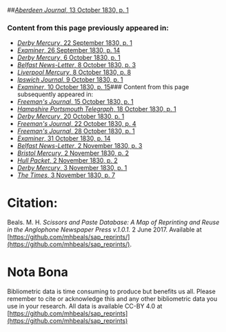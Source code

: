 ##[*Aberdeen Journal*, 13 October 1830, p. 1](https://mhbeals.github.io/sap_html/Aberdeen-Journal/Aberdeen-Journal-13-October-1830-p-1)

### Content from this page previously appeared in:
+ [*Derby Mercury*, 22 September 1830, p. 1](https://mhbeals.github.io/sap_html/Derby-Mercury/Derby-Mercury-22-September-1830-p-1)
+ [*Examiner*, 26 September 1830, p. 14](https://mhbeals.github.io/sap_html/Examiner/Examiner-26-September-1830-p-14)
+ [*Derby Mercury*, 6 October 1830, p. 1](https://mhbeals.github.io/sap_html/Derby-Mercury/Derby-Mercury-6-October-1830-p-1)
+ [*Belfast News-Letter*, 8 October 1830, p. 3](https://mhbeals.github.io/sap_html/Belfast-News-Letter/Belfast-News-Letter-8-October-1830-p-3)
+ [*Liverpool Mercury*, 8 October 1830, p. 8](https://mhbeals.github.io/sap_html/Liverpool-Mercury/Liverpool-Mercury-8-October-1830-p-8)
+ [*Ipswich Journal*, 9 October 1830, p. 1](https://mhbeals.github.io/sap_html/Ipswich-Journal/Ipswich-Journal-9-October-1830-p-1)
+ [*Examiner*, 10 October 1830, p. 15](https://mhbeals.github.io/sap_html/Examiner/Examiner-10-October-1830-p-15)### Content from this page subsequently appeared in:
+ [*Freeman's Journal*, 15 October 1830, p. 1](https://mhbeals.github.io/sap_html/Freeman's-Journal/Freeman's-Journal-15-October-1830-p-1)
+ [*Hampshire Portsmouth Telegraph*, 18 October 1830, p. 1](https://mhbeals.github.io/sap_html/Hampshire-Portsmouth-Telegraph/Hampshire-Portsmouth-Telegraph-18-October-1830-p-1)
+ [*Derby Mercury*, 20 October 1830, p. 1](https://mhbeals.github.io/sap_html/Derby-Mercury/Derby-Mercury-20-October-1830-p-1)
+ [*Freeman's Journal*, 22 October 1830, p. 4](https://mhbeals.github.io/sap_html/Freeman's-Journal/Freeman's-Journal-22-October-1830-p-4)
+ [*Freeman's Journal*, 28 October 1830, p. 1](https://mhbeals.github.io/sap_html/Freeman's-Journal/Freeman's-Journal-28-October-1830-p-1)
+ [*Examiner*, 31 October 1830, p. 14](https://mhbeals.github.io/sap_html/Examiner/Examiner-31-October-1830-p-14)
+ [*Belfast News-Letter*, 2 November 1830, p. 3](https://mhbeals.github.io/sap_html/Belfast-News-Letter/Belfast-News-Letter-2-November-1830-p-3)
+ [*Bristol Mercury*, 2 November 1830, p. 2](https://mhbeals.github.io/sap_html/Bristol-Mercury/Bristol-Mercury-2-November-1830-p-2)
+ [*Hull Packet*, 2 November 1830, p. 2](https://mhbeals.github.io/sap_html/Hull-Packet/Hull-Packet-2-November-1830-p-2)
+ [*Derby Mercury*, 3 November 1830, p. 1](https://mhbeals.github.io/sap_html/Derby-Mercury/Derby-Mercury-3-November-1830-p-1)
+ [*The Times*, 3 November 1830, p. 7](https://mhbeals.github.io/sap_html/The-Times/The-Times-3-November-1830-p-7)
                    
# Citation: 

Beals. M. H. *Scissors and Paste Database: A Map of Reprinting and Reuse in the Anglophone Newspaper Press v.1.0.1.* 2 June 2017. Available at [https://github.com/mhbeals/sap_reprints/](https://github.com/mhbeals/sap_reprints/). 
                    
# Nota Bona

Bibliometric data is time consuming to produce but benefits us all. Please remember to cite or acknowledge this and any other bibliometric data you use in your research. All data is available CC-BY 4.0 at [https://github.com/mhbeals/sap_reprints](https://github.com/mhbeals/sap_reprints)